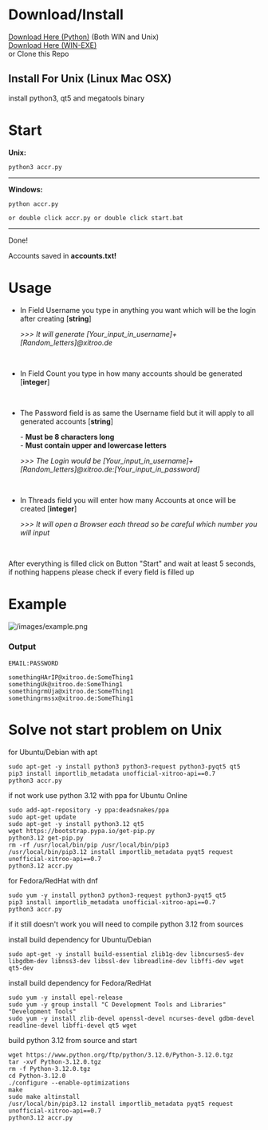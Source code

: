 # Download/Install
[Download Here (Python)](https://github.com/Th3K1n91/mega_nz-Creator/archive/refs/heads/main.zip) (Both WIN and Unix)<br>[Download Here (WIN-EXE)](https://github.com/Th3K1n91/mega_nz-Creator/releases)<br>or Clone this Repo

## Install For Unix (Linux Mac OSX)
install python3, qt5 and megatools binary

# Start
**Unix:**
```
python3 accr.py
```
<hr>

**Windows:**
```
python accr.py
```
```
or double click accr.py or double click start.bat
```
<hr>

Done!

Accounts saved in **accounts.txt!**

# Usage
- <p>In Field Username you type in anything you want which will be the login after creating [<strong>string</strong>]</p>
    <p><em>>>> It will generate [Your_input_in_username]+[Random_letters]@xitroo.de</em></p><br>

- <p>In Field Count you type in how many accounts should be generated [<strong>integer</strong>]</p><br>

- <p>The Password field is as same the Username field but it will apply to all generated accounts [<strong>string</strong>]</p>
  - <strong>Must be 8 characters long</strong><br>
  - <strong>Must contain upper and lowercase letters</strong>
    <p><em>>>> The Login would be [Your_input_in_username]+[Random_letters]@xitroo.de:[Your_input_in_password]</em></p><br>
  
- <p>In Threads field you will enter how many Accounts at once will be created [<strong>integer</strong>]</p>
    <p><em>>>> It will open a Browser each thread so be careful which number you will input</em></p><br>
  
After everything is filled click on Button "Start" and wait at least 5 seconds, if nothing happens please check if every field is filled up

# Example
![/images/example.png](https://github.com/Th3K1n91/mega_nz-Creator/blob/main/images/example.PNG)

### Output
```
EMAIL:PASSWORD

somethingHArIP@xitroo.de:SomeThing1
somethingUk@xitroo.de:SomeThing1
somethingrmUja@xitroo.de:SomeThing1
somethingrmssx@xitroo.de:SomeThing1
```

# Solve not start problem on Unix

for Ubuntu/Debian with apt

```
sudo apt-get -y install python3 python3-request python3-pyqt5 qt5
pip3 install importlib_metadata unofficial-xitroo-api==0.7
python3 accr.py
```

if not work use python 3.12 with ppa for Ubuntu Online

```
sudo add-apt-repository -y ppa:deadsnakes/ppa
sudo apt-get update
sudo apt-get -y install python3.12 qt5
wget https://bootstrap.pypa.io/get-pip.py
python3.12 get-pip.py
rm -rf /usr/local/bin/pip /usr/local/bin/pip3
/usr/local/bin/pip3.12 install importlib_metadata pyqt5 request unofficial-xitroo-api==0.7
python3.12 accr.py
```

for Fedora/RedHat with dnf

```
sudo yum -y install python3 python3-request python3-pyqt5 qt5
pip3 install importlib_metadata unofficial-xitroo-api==0.7
python3 accr.py
```

if it still doesn't work you will need to compile python 3.12 from sources

install build dependency for Ubuntu/Debian

```
sudo apt-get -y install build-essential zlib1g-dev libncurses5-dev libgdbm-dev libnss3-dev libssl-dev libreadline-dev libffi-dev wget qt5-dev
```

install build dependency for Fedora/RedHat

```
sudo yum -y install epel-release
sudo yum -y group install "C Development Tools and Libraries" "Development Tools"
sudo yum -y install zlib-devel openssl-devel ncurses-devel gdbm-devel readline-devel libffi-devel qt5 wget
```

build python 3.12 from source and start

```
wget https://www.python.org/ftp/python/3.12.0/Python-3.12.0.tgz
tar -xvf Python-3.12.0.tgz
rm -f Python-3.12.0.tgz
cd Python-3.12.0
./configure --enable-optimizations
make
sudo make altinstall
/usr/local/bin/pip3.12 install importlib_metadata pyqt5 request unofficial-xitroo-api==0.7
python3.12 accr.py
```

